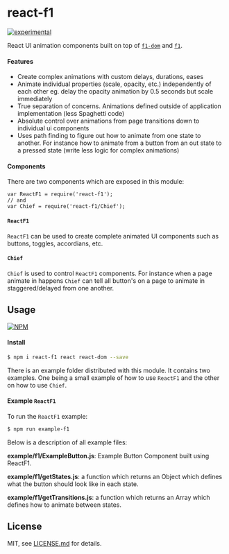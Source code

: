 # react-f1

[![experimental](http://badges.github.io/stability-badges/dist/experimental.svg)](http://github.com/badges/stability-badges)

React UI animation components built on top of [`f1-dom`](https://www.npmjs.com/package/f1-dom) and [`f1`](https://www.npmjs.com/package/f1).

#### Features

- Create complex animations with custom delays, durations, eases
- Animate individual properties (scale, opacity, etc.) independently of each other eg. delay the opacity animation by 0.5 seconds but scale immediately
- True separation of concerns. Animations defined outside of application implementation (less Spaghetti code)
- Absolute control over animations from page transitions down to individual ui components
- Uses path finding to figure out how to animate from one state to another. For instance how to animate from a button from an out state to a pressed state (write less logic for complex animations)


#### Components

There are two components which are exposed in this module:
```
var ReactF1 = require('react-f1');
// and
var Chief = require('react-f1/Chief');
```

#### `ReactF1`
`ReactF1` can be used to create complete animated UI components such as buttons, toggles, accordians, etc.

#### `Chief`
`Chief` is used to control `ReactF1` components. For instance when a page animate in happens `Chief` can tell all button's on a page to animate in staggered/delayed from one another.

## Usage

[![NPM](https://nodei.co/npm/react-f1.png)](https://www.npmjs.com/package/react-f1)

#### Install
```bash
$ npm i react-f1 react react-dom --save
```

There is an example folder distributed with this module. It contains two examples. One being a small example of how to use `ReactF1` and the other on how to use `Chief`.

#### Example `ReactF1`

To run the `ReactF1` example:
```bash
$ npm run example-f1
```

Below is a description of all example files:

**example/f1/ExampleButton.js**: Example Button Component built using ReactF1.

**example/f1/getStates.js**: a function which returns an Object which defines what the button should look like in each state.

**example/f1/getTransitions.js**: a function which returns an Array which defines how to animate between states.


## License

MIT, see [LICENSE.md](http://github.com/Jam3/react-f1/blob/master/LICENSE.md) for details.
